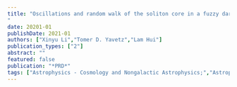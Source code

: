 ```yaml
---
title: "Oscillations and random walk of the soliton core in a fuzzy dark matter halo
"
date: 20201-01
publishDate: 2021-01
authors: ["Xinyu Li","Tomer D. Yavetz","Lam Hui"]
publication_types: ["2"]
abstract: ""
featured: false
publication: "*PRD*"
tags: ["Astrophysics - Cosmology and Nongalactic Astrophysics;","Astrophysics - Astrophysics of Galaxies"]
---
```


